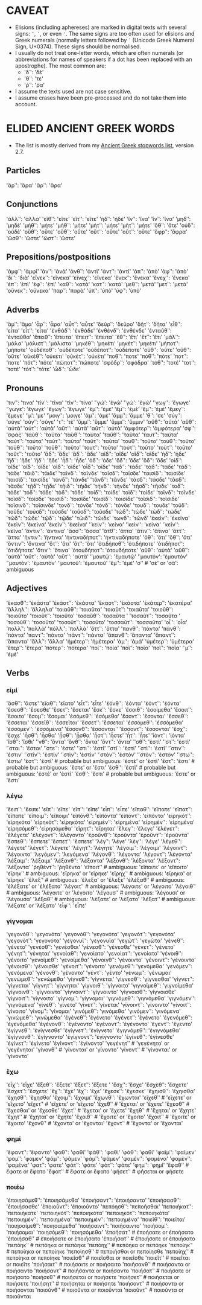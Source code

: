 # CAVEAT

* Elisions (including aphereses) are marked in digital texts with several signs: `’`, `᾽`, or even `'`. The same signs are too often used for elisions and Greek numerals (normally letters followed by `ʹ` (Unicode Greek Numeral Sign, U+0374). These signs should be normalised.
* I usually do not treat one-letter words, which are often numerals (or abbreviations for names of speakers if a dot has been replaced with an apostrophe). The most common are:
    * 'δ᾽': 'δὲ'
    * 'θ᾽': 'τε'
    * 'ῥ᾽': 'ῥα'
* I assume the texts used are not case sensitive.
* I assume crases have been pre-processed and do not take them into account.

# ELIDED ANCIENT GREEK WORDS

* The list is mostly derived from my [Ancient Greek stopwords list](https://github.com/aurelberra/stopwords/), version 2.7.

## Particles

'ἄρ᾽': 'ἄρα'
'ἂρ᾽': 'ἄρα'

## Conjunctions

'ἀλλ᾽': 'ἀλλὰ'
'εἴθ᾽': 'εἴτε'
'εἴτ᾽': 'εἴτε'
'ἠδ᾽': 'ἠδὲ'
'ἵν᾽': 'ἵνα'
'ἳν᾽': 'ἵνα'
'μηδ᾽': 'μηδὲ'
'μήθ᾽': 'μήτε'
'μὴθ᾽': 'μήτε'
'μήτ᾽': 'μήτε'
'μὴτ᾽': 'μήτε'
'ὅθ᾽': 'ὅτε'
'οὐδ᾽': 'οὐδὲ'
'οὔθ᾽': 'οὔτε'
'οὒθ᾽': 'οὔτε'
'οὔτ᾽': 'οὔτε'
'οὒτ᾽': 'οὔτε'
'ὄφρ᾽': 'ὄφρα'
'ὥσθ᾽': 'ὥστε'
'ὥστ᾽': 'ὥστε'

## Prepositions/postpositions 

'ἀμφ᾽': 'ἀμφὶ'
'ἀν᾽': 'ἀνὰ'
'ἀνθ᾽': 'ἀντὶ'
'ἀντ᾽': 'ἀντὶ'
'ἀπ᾽': 'ἀπὸ'
'ἀφ᾽': 'ἀπὸ'
'δι᾽': 'διὰ'
'εἵνεκ᾽': 'εἵνεκα'
'εἵνεχ᾽': 'εἵνεκα'
'ἕνεκ᾽': 'ἕνεκα'
'ἕνεχ᾽': 'ἕνεκα'
'ἐπ᾽': 'ἐπὶ'
'ἐφ᾽': 'ἐπὶ'
'καθ᾽': 'κατὰ'
'κατ᾽': 'κατά'
'μεθ᾽': 'μετὰ'
'μετ᾽': 'μετὰ'
'οὕνεκ᾽': 'οὕνεκα'
'παρ᾽': 'παρὰ'
'ὑπ᾽': 'ὑπὸ'
'ὑφ᾽': 'ὑπὸ'

## Adverbs

'ἅμ᾽': 'ἅμα'
'ἆρ᾽': 'ἆρα'
'αὖτ᾽': 'αὖτε'
'δεῦρ᾽': 'δεῦρο'
'δῆτ᾽': 'δῆτα'
'εἶθ᾽': 'εἶτα'
'εἶτ᾽': 'εἶτα'
'ἐνθάδ᾽': 'ἐνθάδε'
'ἐνθένδ᾽': 'ἐνθένδε'
'ἐνταῦθ᾽': 'ἐνταῦθα'
'ἔπειθ᾽': 'ἔπειτα'
'ἔπειτ᾽': 'ἔπειτα'
'ἔθ᾽': 'ἔτι'
'ἔτ᾽': 'ἔτι'
'μάλ᾽': 'μάλα'
'μάλιστ᾽': 'μάλιστα'
'μηκέθ᾽': 'μηκέτι'
'μηκέτ᾽': 'μηκέτι'
'μήποτ᾽': 'μήποτε'
'οὐδέποθ᾽': 'οὐδέποτε'
'οὐδέποτ᾽': 'οὐδέποτε'
'οὔθ᾽': 'οὔτε'
'οὒθ᾽': 'οὔτε'
'οὐκέθ᾽': 'οὐκέτι'
'οὐκέτ᾽': 'οὐκέτι'
'ποθ᾽': 'ποτε'
'πόθ᾽': 'πότε'
'ποτ᾽': 'ποτε'
'πότ᾽': 'πότε'
'πώποτ᾽': 'πώποτε'
'σφόδρ᾽': 'σφόδρα'
'τοθ᾽': 'τοτέ'
'τοτ᾽': 'τοτέ'
'τότ᾽': 'τότε'
'ὧδ᾽': 'ὧδε'

## Pronouns

'τιν᾽': 'τινα'
'τίν᾽': 'τίνα'
'τὶν᾽': 'τίνα'
'᾽γώ': 'ἐγώ'
'᾽γὼ': 'ἐγώ'
'᾽γωγ᾽': 'ἔγωγε'
'᾽γωγε': 'ἔγωγε'
'ἔγωγ᾽': 'ἔγωγε'
'ἐμ᾽': 'ἐμὲ'
'ἔμ᾽': 'ἐμὲ'
'ἒμ᾽': 'ἐμὲ'
'ἔμεγ᾽': 'ἔμεγε'
'᾽μ': 'με'
'᾽μοιγ᾽': 'μοιγε'
'ἁμ᾽': 'ἁμὲ'
'ἄμμ᾽': 'ἄμμε'
'θ᾽': 'σε'
'σύγ᾽': 'σύγε'
'σὺγ᾽': 'σύγε'
'τ᾽': 'τὲ'
'ὔμμ᾽': 'ὔμμε'
'ὔμμι᾽': 'ὔμμιν'
'αὔθ᾽': 'αὐτὰ'
'αὒθ᾽': 'αὐτὰ'
'αὐτ᾽': 'αὐτὰ'
'αὔτ᾽': 'αὐτὰ'
'αὒτ᾽': 'αὐτὰ'
'ἀμφότερ᾽': 'ἀμφότερα'
'σφ᾽': 'σφας'
'ταύθ᾽': 'ταύτα'
'ταὺθ᾽': 'ταύτα'
'ταῦθ᾽': 'ταῦτα'
'ταυτ᾽': 'ταύτα'
'ταύτ᾽': 'ταύτα'
'ταὺτ᾽': 'ταύτα'
'ταῦτ᾽': 'ταύτα'
'τουθ᾽': 'τοῦτο'
'τούθ᾽': 'τοῦτο'
'τοὺθ᾽': 'τοῦτο'
'τοῦθ᾽': 'τοῦτο'
'τουτ᾽': 'τοῦτο'
'τούτ᾽': 'τοῦτο'
'τοὺτ᾽': 'τοῦτο'
'τοῦτ᾽': 'τοῦτο'
'ἅδ᾽': 'ἅδε'
'ἃδ᾽': 'ἅδε'
'αἵδ᾽': 'αἵδε'
'αἳδ᾽': 'αἵδε'
'ἡδ᾽': 'ἡδε'
'ἥδ᾽': 'ἥδε'
'ἣδ᾽': 'ἥδε'
'ἧδ᾽': 'ἧδε'
'ὁδ᾽': 'ὁδε'
'ὅδ᾽': 'ὅδε'
'ὃδ᾽': 'ὅδε'
'οἱδ᾽': 'οἵδε'
'οἵδ᾽': 'οἵδε'
'οἳδ᾽': 'οἵδε'
'οἷδ᾽': 'οἵδε'
'ταδ᾽': 'τάδε'
'τάδ᾽': 'τάδε'
'τὰδ᾽': 'τάδε'
'τᾶιδ᾽': 'τᾶιδε'
'ταῖνδ᾽': 'ταῖνδε'
'ταῖσδ᾽': 'ταῖσδε'
'ταισίδ᾽': 'ταισίδε'
'ταισὶδ᾽': 'ταισίδε'
'τάνδ᾽': 'τάνδε'
'τᾶνδ᾽': 'τᾶνδε'
'τάσδ᾽': 'τάσδε'
'τᾶσδ᾽': 'τᾶσδε'
'τῇδ᾽': 'τῇδε'
'τῆιδ᾽': 'τῆιδε'
'τήνδ᾽': 'τήνδε'
'τῆσδ᾽': 'τῆσδε'
'τοδ᾽': 'τόδε'
'τόδ᾽': 'τόδε'
'τὸδ᾽': 'τόδε'
'τοίδ᾽': 'τοίδε'
'τοὶδ᾽': 'τοίδε'
'τοῖνδ᾽': 'τοῖνδε'
'τοῖσδ᾽': 'τοῖσδε'
'τοισίδ᾽': 'τοισίδε'
'τοισὶδ᾽': 'τοισίδε'
'τοῖσιδ᾽': 'τοῖσιδε'
'τοῖσινδ᾽': 'τοῖσινδε'
'τονδ᾽': 'τόνδε'
'τόνδ᾽': 'τόνδε'
'τουδ᾽': 'τουδε'
'τοῦδ᾽': 'τοῦδε'
'τούσδ᾽': 'τούσδε'
'τοῦσδ᾽': 'τοῦσδε'
'τώδ᾽': 'τώδε'
'τὼδ᾽': 'τώδε'
'τῶδ᾽': 'τῶδε'
'τῷδ᾽': 'τῷδε'
'τῶιδ᾽': 'τῶιδε'
'τωνδ᾽': 'τῶνδ'
'ἐκείν᾽': 'ἐκείνα'
'ἐκεὶν᾽': 'ἐκείνα'
'ἐκεῖν᾽': 'ἐκεῖνα'
'᾽κείν᾽': 'κείνα'
'᾽κεὶν᾽': 'κείνα'
'᾽κεῖν᾽': 'κεῖνα'
'ἅντιν᾽': 'ἅντινα'
'ἅσσ᾽': 'ἅσσα'
'ἅτθ᾽': 'ἅττα'
'ἅτιν᾽': 'ἅτινα'
'ἅττ᾽': 'ἅττα'
'ἥντιν᾽': 'ἥντινα'
'ἡντιναδήποτ᾽': 'ἡντιναδήποτε'
'ὅθ᾽': 'ὅτι'
'ὃθ᾽': 'ὅτι'
'ὅντιν᾽': 'ὅντινα'
'ὅτ᾽': 'ὅτι'
'ὃτ᾽': 'ὅτι'
'ὁτιδήποθ᾽': 'ὁτιδήποτε'
'ὁτιδήποτ᾽': 'ὁτιδήποτε'
'ὅτιν᾽': 'ὅτινα'
'ὁτουδήποτ᾽': 'ὁτουδήποτε'
'αὕθ᾽': 'αὑτὰ'
'αὓθ᾽': 'αὑτὰ'
'αὕτ᾽': 'αὑτὰ'
'αὓτ᾽': 'αὑτὰ'
'᾽μαυτῷ': 'ἐμαυτῷ'
'᾽μαυτόν': 'ἐμαυτόν'
'᾽μαυτὸν': 'ἐμαυτὸν'
'᾽μαυτοῦ': 'ἐμαυτοῦ'
'ἔμ᾽': 'ἐμὲ'
'σ᾽' # 'σὲ' or 'σὰ': ambiguous

## Adjectives

'ἕκασθ᾽': 'ἑκάστα'
'ἑκάστ᾽': 'ἑκάστα'
'ἕκαστ᾽': 'ἑκάστα'
'ἑκάτερ᾽': 'ἑκατέρα'
'ἄλληλ᾽': 'ἄλληλα'
'τοιαῦθ᾽': 'τοιαῦτα'
'τοιαῦτ᾽': 'τοιαῦτα'
'τοιοῦθ᾽': 'τοιοῦτο'
'τοιοῦτ᾽': 'τοιοῦτο'
'τοσαῦθ᾽': 'τοσαῦτα '
'τοσαῦτ᾽': 'τοσαῦτα '
'τοσοῦθ᾽': 'τοσοῦτο'
'τοσοῦτ᾽': 'τοσοῦτο'
'τοσσαῦτ᾽': 'τοσσαῦτα'
'οἷ᾽': 'οἷα'
'πολλ᾽': 'πολλὰ'
'πόλλ᾽': 'πολλὰ'
'ὅττ᾽': 'ὅττα'
'πανθ᾽': 'πάντα'
'πάνθ᾽': 'πάντα'
'παντ᾽': 'πάντα'
'πάντ᾽': 'πάντα'
'ἅπανθ᾽': 'ἅπαντα'
'ἅπαντ᾽': 'ἅπαντα'
'ἄλλ᾽': 'ἄλλα'
'ἡμέτερ᾽': 'ἡμέτερα'
'ἀμ᾽': 'ἀμά'
'ὑμέτερ᾽': 'ὑμέτερα'
'ἕτερ᾽': 'ἕτερα'
'πότερ᾽': 'πότερα'
'ποί᾽': 'ποία'
'ποὶ᾽': 'ποία'
'ποῖ᾽': 'ποῖα'
'᾽μ᾽': 'ἐμὲ'

## Verbs

### εἰμί

'ἅσθ᾽': 'ἅστε'
'εἴαθ᾽': 'εἴατο'
'εἶτ᾽': 'εἶτε'
'ἐόνθ᾽': 'ἐόντα'
'ἐόντ᾽': 'ἐόντα'
'ἔσεσθ᾽': 'ἔσεσθε'
'ἔσετ᾽': 'ἔσεται'
'ἔσκ᾽': 'ἔσκε'
'ἔσοιθ᾽': 'ἐσοίμεθα'
'ἔσοιτ᾽': 'ἔσοιτο'
'ἔσομ᾽': 'ἔσομαι'
'ἐσόμεθ᾽': 'ἐσόμεθα'
'ἔσοντ᾽': 'ἔσονται'
'ἔσσεθ᾽': 'ἔσσεται'
'ἐσσεῖθ᾽': 'ἐσσεῖται'
'ἔσσετ᾽': 'ἔσσεται'
'ἐσσόμεθ᾽': 'ἐσσόμεθα'
'ἐσσόμεν᾽': 'ἐσσόμενα'
'ἔσσονθ᾽': 'ἔσσονται '
'ἔσσοντ᾽': 'ἔσσονται'
'ἔσχ᾽': 'ἔσχε'
'ἦσθ᾽': 'ἦσθα'
'ᾖσθ᾽': 'ᾖσθα'
'ἦστ᾽': 'ἦστε'
'ἦτ᾽': 'ἦτε'
'ἰόντ᾽': 'ἰόντα'
'ἴσθ᾽': 'ἴσθι'
'᾽νθ᾽': 'ὄντα'
'ὄνθ᾽': 'ὄντα'
'ὄντ᾽': 'ὄντα'
'᾽σθ᾽': 'ἐστὶ'
'᾽στ᾽': 'ἐστὶ'
'᾽σται᾽': 'ἔσται'
'᾽στε᾽': 'ἐστε'
'᾽στι᾽': 'ἐστί'
'᾽στί᾽': 'ἐστί'
'᾽στὶ᾽': 'ἐστὶ'
'᾽στιν᾽': 'ἐστιν'
'᾽στίν᾽': 'ἐστίν'
'᾽στὶν᾽': 'ἐστὶν'
'᾽στόν᾽': 'ἐστόν'
'᾽στὸν᾽': 'ἐστὸν'
'᾽στω᾽': 'ἐστω'
'ἐστ᾽': 'ἐστὶ' # probable but ambiguous: 'ἐστὲ' or 'ἐστὶ'
'ἔστ᾽': 'ἔστι' # probable but ambiguous: 'ἔστε' or 'ἔστι'
'ἐσθ᾽': 'ἐστὶ' # probable but ambiguous: 'ἐστὲ' or 'ἐστὶ'
'ἔσθ᾽': 'ἔστι' # probable but ambiguous: 'ἔστε' or 'ἔστι'

### λέγω

'ἔειπ᾽': 'ἔειπε'
'εἴπ᾽': 'εἴπε'
'εἲπ᾽': 'εἲπε'
'εἶπ᾽': 'εἶπε'
'εἴπαθ᾽': 'εἴπατε'
'εἴπατ᾽': 'εἴπατε'
'εἴποιμ᾽': 'εἴποιμι'
'εἰπόνθ᾽': 'εἰπόντα'
'εἰπόντ᾽': 'εἰπόντα'
'εἰρηκότ᾽': 'εἰρηκότα'
'εἰρηκὸτ᾽': 'εἰρηκότα'
'εἰρημέν᾽': 'εἰρημένα'
'εἰρημὲν᾽': 'εἰρημένα'
'εἰρησόμεθ᾽': 'εἰρησόμεθα'
'εἴρητ᾽': 'εἴρηται'
'ἔλεγ᾽': 'ἔλεγε'
'ἐλέγετ᾽': 'ἐλέγετε'
'ἐλέγοντ᾽': 'ἐλέγοντο'
'ἐροῦνθ᾽': 'ἐροῦντα'
'ἐροῦντ᾽': 'ἐροῦντα'
'ἔσπεθ᾽': 'ἔσπετε'
'ἔσπετ᾽': 'ἔσπετε'
'λέγ᾽': 'λέγε'
'λὲγ᾽': 'λέγε'
'λέγεθ᾽': 'λέγετε'
'λέγετ᾽': 'λέγετε'
'λέγητ᾽': 'λέγητε'
'λέγοιμ᾽': 'λέγοιμι'
'λέγοιντ᾽': 'λέγοιντο'
'λεγόμεν᾽': 'λεγόμενα'
'λέγονθ᾽': 'λέγοντα'
'λέγοντ᾽': 'λέγοντα'
'λέξαιμ᾽': 'λέξαιμι'
'λέξανθ᾽': 'λέξαντα'
'λέξονθ᾽': 'λέξοντα'
'λέξοντ᾽': 'λέξοντα'
'ῥηθέντ᾽': 'ῥηθέντα'
'εἴποιτ᾽' # ambiguous: 'εἴποιτε' or 'εἴποιτο'
'εἴρηκ᾽' # ambiguous: 'εἴρηκα' or 'εἴρηκε'
'εἴρηχ᾽' # ambiguous: 'εἴρηκα' or 'εἴρηκε'
'ἔλεξ᾽' # ambiguous: 'ἔλεξα' or 'ἔλεξε'
'ἐλέξαθ᾽' # ambiguous: 'ἐλέξατε' or 'ἐλέξατο'
'λέγοιτ᾽' # ambiguous: 'λέγοιτε' or 'λέγοιτο'
'λέγοιθ᾽' # ambiguous: 'λέγοιτε' or 'λέγοιτο'
'λέγουσ᾽' # ambiguous: 'λέγουσι' or 'λέγουσα'
'λέξαθ᾽' # ambiguous: 'λέξατε' or 'λέξατο'
'λέξατ᾽' # ambiguous: 'λέξατε' or 'λέξατο'
'εἶφ᾽': 'εἶπε'

### γίγνομαι

'γεγονόθ᾽': 'γεγονότα'
'γεγονὸθ᾽': 'γεγονότα'
'γεγονότ᾽': 'γεγονότα'
'γεγονὸτ᾽': 'γεγονότα'
'γεγονυῖ᾽': 'γεγονυῖα'
'γεγῶτ᾽': 'γεγῶτα'
'γένεθ᾽': 'γένετο'
'γενέσθ᾽': 'γενέσθαι'
'γένεσθ᾽': 'γένεσθε'
'γένετ᾽': 'γένετο'
'γένητ᾽': 'γένηται'
'γενοίαθ᾽': 'γενοίατο'
'γενοίατ᾽': 'γενοίατο'
'γένοιθ᾽': 'γένοιτο'
'γενοίμεθ᾽': 'γενοίμεθα'
'γένοινθ᾽': 'γένοιντο'
'γένοιντ᾽': 'γένοιντο'
'γένοισθ᾽': 'γένοισθε'
'γένοιτ᾽': 'γένοιτο'
'γενόμεθ᾽': 'γενόμεθα'
'γενόμεν᾽': 'γενόμενα'
'γένονθ᾽': 'γένοντο'
'γέντ᾽': 'γέντο'
'γένωμ᾽': 'γένωμαι'
'γενώμεθ᾽': 'γενώμεθα'
'γίγνεθ᾽': 'γίγνεται'
'γίγνεσθ᾽': 'γίγνεσθαι'
'γίγνετ᾽': 'γίγνεται'
'γίγνητ᾽': 'γίγνηται'
'γίγνοιθ᾽': 'γίγνοιτο'
'γιγνοίμεθ᾽': 'γιγνοίμεθα'
'γίγνοινθ᾽': 'γίγνοιντο'
'γίγνοιντ᾽': 'γίγνοιντο'
'γίγνοισθ᾽': 'γίγνοισθε'
'γίγνοιτ᾽': 'γίγνοιτο'
'γίγνομ᾽': 'γίγνομαι'
'γιγνόμεθ᾽': 'γιγνόμεθα'
'γιγνόμεν᾽': 'γιγνόμενα'
'γίνεθ᾽': 'γίνετο'
'γίνετ᾽': 'γίνεται'
'γίνοιντ᾽': 'γίνοιντο'
'γίνοιτ᾽': 'γίνοιτο'
'γίνομ᾽': 'γίνομαι'
'γινόμεθ᾽': 'γινόμεθα'
'γινόμεν᾽': 'γινόμενα'
'γινώμεθ᾽': 'γινώμεθα'
'ἐγένεθ᾽': 'ἐγένετο'
'ἐγένετ᾽': 'ἐγένετο'
'ἐγενόμεθ᾽': 'ἐγενόμεθα'
'ἐγένονθ᾽': 'ἐγένοντο'
'ἐγένοντ᾽': 'ἐγένοντο'
'ἔγεντ᾽': 'ἔγεντο'
'ἐγίγνεθ᾽': 'ἐγίγνεσθε'
'ἐγίγνετ᾽': 'ἐγίγνετο'
'ἐγιγνόμεθ᾽': 'ἐγιγνόμεθα'
'ἐγίγνονθ᾽': 'ἐγίγνοντο'
'ἐγίγνοντ᾽': 'ἐγίγνοντο'
'ἐγίνεθ᾽': 'ἐγίνεσθε'
'ἐγίνετ᾽': 'ἐγίνετο'
'ἐγίνοντ᾽': 'ἐγίνοντο'
'γεγένητ᾽' # 'γεγένητο' or 'γεγένηται'
'γίνονθ᾽' # 'γίνονται' or 'γίνοντο'
'γίνοντ᾽' # 'γίνονται' or 'γίνοντο'

### ἔχω

'εἶχ᾽': 'εἶχε'
'ἕξεθ᾽': 'ἕξετε'
'ἕξετ᾽': 'ἕξετε '
'ἔσχ᾽': 'ἔσχε'
'ἔσχεθ᾽': 'ἔσχετε'
'ἔσχετ᾽': 'ἔσχετε'
'ἔχ᾽': 'ἔχε'
'ἒχ᾽': 'ἔχε'
'ἔχεσκ᾽': 'ἔχεσκε'
'ἔχηισθ᾽': 'ἔχηισθα'
'ἔχησθ᾽': 'ἔχησθα'
'ἔχοιμ᾽': 'ἔχοιμι'
'ἔχωνθ᾽': 'ἔχωνται'
'εἴχεθ᾽' # 'εἴχετε' or 'εἴχετο'
'εἴχετ᾽' # 'εἴχετε' or 'εἴχετο'
'ἔχεθ᾽' # 'ἔχεται' or 'ἔχετε'
'ἔχεσθ᾽' # 'ἔχεσθαι' or 'ἔχεσθε'
'ἔχετ᾽' # 'ἔχεται' or 'ἔχετε'
'ἔχηθ᾽' # 'ἔχηται' or 'ἔχητε'
'ἔχητ᾽' # 'ἔχηται' or 'ἔχητε'
'ἔχοιθ᾽' # 'ἔχοιτε' or 'ἔχοιτο'
'ἔχοιτ᾽' # 'ἔχοιτε' or 'ἔχοιτο'
'ἔχονθ᾽' # 'ἔχοντα' or 'ἔχονται'
'ἔχοντ᾽' # 'ἔχοντα' or 'ἔχονται'

### φημί

'ἔφαντ᾽': 'ἔφαντο'
'φαθ᾽': 'φαθί'
'φάθ᾽': 'φαθί'
'φὰθ᾽': 'φαθί'
'φαῖμ᾽': 'φαῖμεν'
'φαμ᾽': 'φαμεν'
'φάμ᾽': 'φάμεν'
'φὰμ᾽': 'φάμεν'
'φαμέν᾽': 'φαμένα'
'φαμὲν᾽': 'φαμένα'
'φατ᾽': 'φατε'
'φάτ᾽': 'φάτε'
'φὰτ᾽': 'φάτε'
'φημ᾽': 'φημί'
'ἔφαθ᾽' # ἔφατε or ἔφατο
'ἔφατ᾽' # ἔφατε or ἔφατο
'φήσετ᾽' # φήσεται or φήσετε

### ποιέω

'ἐποιησάμεθ᾽': 'ἐποιησάμεθα'
'ἐποιήσαντ᾽': 'ἐποιήσαντο'
'ἐποιήσασθ᾽': 'ἐποιήσασθε'
'ἐποιοῦντ᾽': 'ἐποιοῦντο'
'πεπόησθ᾽': 'πεποῆσθαι'
'πεποιήκατ᾽': 'πεποιήκατε'
'πεποιηκότ᾽': 'πεποιηκότα'
'πεποιηκὸτ᾽': 'πεποιηκότα'
'πεποιημέν᾽': 'πεποιημένα'
'πεποιημὲν᾽': 'πεποιημένα'
'ποιεῖθ᾽': 'ποιεῖται'
'ποιησαίμεθ᾽': 'ποιησαίμεθα'
'ποιήσαιντ᾽': 'ποιήσαιντο'
'ποιήσομ᾽': 'ποιήσομαι'
'ποιησόμεθ᾽': 'ποιησόμεθα'
'ἐποήσατ᾽' # ἐποήσατε or ἐποήσατο
'ἐποιήσαθ᾽' # ἐποιήσατε or ἐποιήσατο
'ἐποιήσατ᾽' # ἐποιήσατε or ἐποιήσατο
'πεπόηκ᾽' # πεπόηκα or πεπόηκε
'πεπόηχ᾽' # πεπόηκα or πεπόηκε
'πεποίηκ᾽' # πεποίηκα or πεποίηκε
'πεποίησθ᾽' # πεποιῆσθαι or πεποίησθε
'πεποίηχ᾽' # πεποίηκα or πεποίηκε
'ποιεῖσθ᾽' # ποιεῖσθαι or ποιεῖσθε
'ποιεῖτ᾽' # ποιεῖται or ποιεῖτε
'ποιήσαιτ᾽' # ποιήσαιτε or ποιήσαιτο
'ποιήσανθ᾽' # ποιήσαντα or ποιήσαντο
'ποιήσαντ᾽' # ποιήσαντα or ποιήσαντο
'ποιήσατ᾽' # ποιήσατε or ποιήσατο
'ποιήσεθ᾽' # ποιήσεται or ποιήσετε
'ποιήσετ᾽' # ποιήσεται or ποιήσετε
'ποιήσητ᾽' # ποιήσηται or ποιήσητε
'ποιήσοντ᾽' # ποιήσοντα or ποιήσονται
'ποιοῦνθ᾽' # ποιοῦντα or ποιοῦνται
'ποιοῦντ᾽' # ποιοῦντα or ποιοῦνται

